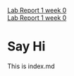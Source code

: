 [Lab Report 1 week 0](https://dairelia.github.io/cse15l-lab-report/lab-report-1-week-0.html)  
[Lab Report 1 week 0](https://dairelia.github.io/cse15l-lab-report/ssh-setup.html)
# Say Hi

This is index.md
